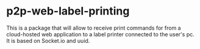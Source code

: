 # p2p-web-label-printing
This is a package that will allow to receive print commands for from a cloud-hosted web application to a label printer connected to the user's pc. It is based on Socket.io and uuid.
